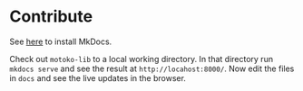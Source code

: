 # Contribute 

See [here](https://www.mkdocs.org/getting-started/ "MkDocs") to install MkDocs.

Check out `motoko-lib` to a local working directory. In that directory run `mkdocs serve` and see the result at `http://locahost:8000/`. 
Now edit the files in `docs` and see the live updates in the browser.
